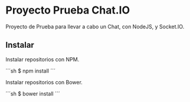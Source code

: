 Proyecto Prueba Chat.IO
=======================

Proyecto de Prueba para llevar a cabo un Chat, con NodeJS, y Socket.IO.

Instalar
--------

Instalar repositorios con NPM.

´´´sh
$ npm install
´´´

Instalar repositorios con Bower.

´´´sh
$ bower install
´´´
